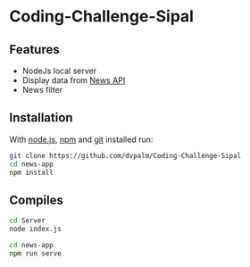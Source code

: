 # Coding-Challenge-Sipal

## Features
- NodeJs local server
- Display data from [News API](https://newsapi.org/)
- News filter

## Installation

With [node.js](https://nodejs.org/en/), [npm](https://www.npmjs.com/) and [git](https://git-scm.com) installed run:

```bash
git clone https://github.com/dvpalm/Coding-Challenge-Sipal
cd news-app
npm install
```
## Compiles
```bash
cd Server
node index.js
```

```bash
cd news-app
npm run serve
```
